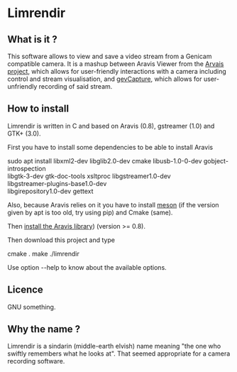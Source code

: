 # Limrendir

What is it ?
------------

This software allows to view and save a video stream from a Genicam compatible camera. 
It is a mashup between Aravis Viewer from the [Arvais project](https://aravisproject.github.io/aravis/), which allows for user-friendly interactions with a camera including control and stream visualisation, and [gevCapture](https://gitlab.com/gevcapture/gevcapture), which allows for user-unfriendly recording of said stream.

How to install
--------------

Limrendir is written in C and based on Aravis (0.8), gstreamer (1.0) and GTK+ (3.0).

First you have to install some dependencies to be able to install Aravis

sudo apt install libxml2-dev libglib2.0-dev cmake libusb-1.0-0-dev gobject-introspection \
                 libgtk-3-dev gtk-doc-tools  xsltproc libgstreamer1.0-dev \
                 libgstreamer-plugins-base1.0-dev \
                 libgirepository1.0-dev gettext

Also, because Aravis relies on it you have to install [meson](https://mesonbuild.com/) (if the version given by apt is too old, try using pip) and Cmake (same).

Then [install the Aravis library](https://aravisproject.github.io/aravis/building.html)) (version >= 0.8). 

Then download this project and type 

cmake .
make
./limrendir

Use option --help to know about the available options.


Licence
-------

GNU something.


Why the name ?
--------------
Limrendir is a sindarin (middle-earth elvish) name meaning "the one who swiftly remembers what he looks at". That seemed appropriate for a camera recording software.
